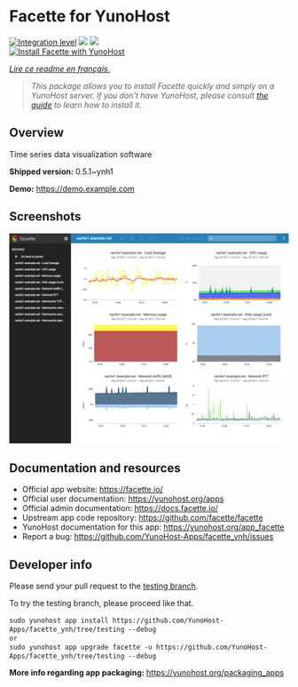 <!--
N.B.: This README was automatically generated by https://github.com/YunoHost/apps/tree/master/tools/README-generator
It shall NOT be edited by hand.
-->

# Facette for YunoHost

[![Integration level](https://dash.yunohost.org/integration/facette.svg)](https://dash.yunohost.org/appci/app/facette) ![](https://ci-apps.yunohost.org/ci/badges/facette.status.svg) ![](https://ci-apps.yunohost.org/ci/badges/facette.maintain.svg)  
[![Install Facette with YunoHost](https://install-app.yunohost.org/install-with-yunohost.svg)](https://install-app.yunohost.org/?app=facette)

*[Lire ce readme en français.](./README_fr.md)*

> *This package allows you to install Facette quickly and simply on a YunoHost server.
If you don't have YunoHost, please consult [the guide](https://yunohost.org/#/install) to learn how to install it.*

## Overview

Time series data visualization software

**Shipped version:** 0.5.1~ynh1

**Demo:** https://demo.example.com

## Screenshots

![](./doc/screenshots/screenshot.png)

## Documentation and resources

* Official app website: https://facette.io/
* Official user documentation: https://yunohost.org/apps
* Official admin documentation: https://docs.facette.io/
* Upstream app code repository: https://github.com/facette/facette
* YunoHost documentation for this app: https://yunohost.org/app_facette
* Report a bug: https://github.com/YunoHost-Apps/facette_ynh/issues

## Developer info

Please send your pull request to the [testing branch](https://github.com/YunoHost-Apps/facette_ynh/tree/testing).

To try the testing branch, please proceed like that.
```
sudo yunohost app install https://github.com/YunoHost-Apps/facette_ynh/tree/testing --debug
or
sudo yunohost app upgrade facette -u https://github.com/YunoHost-Apps/facette_ynh/tree/testing --debug
```

**More info regarding app packaging:** https://yunohost.org/packaging_apps